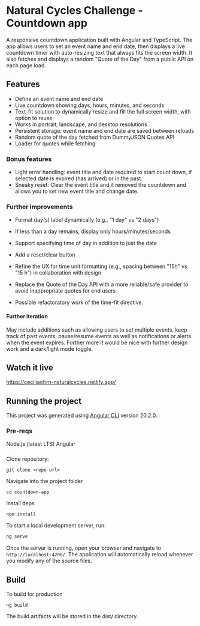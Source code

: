 # Natural Cycles Challenge - Countdown app 
A responsive countdown application built with Angular and TypeScript. The app allows users to set an event name and end date, then displays a live countdown timer with auto-resizing text that always fits the screen width. It also fetches and displays a random "Quote of the Day" from a public API on each page load.

## Features
- Define an event name and end date
- Live countdown showing days, hours, minutes, and seconds
- Text-fit solution to dynamically resize and fill the full screen width, with option to reuse
- Works in portrait, landscape, and desktop resolutions
- Persistent storage: event name and end date are saved between reloads  
- Random quote of the day fetched from DummyJSON Quotes API
- Loader for quotes while fetching 
### Bonus features 
- Light error handling: event title and date required to start count down, if selected date is expired (has arrived) or in the past.
- Sneaky reset: Clear the event title and it removed the countdown and allows you to set new event title and change date. 

### Further improvements
- Format day(s) label dynamically (e.g., "1 day" vs "2 days")
- If less than a day remains, display only hours/minutes/seconds
- Support specifying time of day in addition to just the date 

- Add a reset/clear button
- Refine the UX for time unit formatting (e.g., spacing between "15h" vs "15 h") in collaboration with design
- Replace the Quote of the Day API with a more reliable/safe provider to avoid inappropriate quotes for end users

- Possible refactoratory work of the time-fit directive. 

#### Further iteration 
May include additions such as allowing users to set multiple events, keep track of past events, pause/resume events as well as notifications or alerts when the event expires. Further more it would be nice with further design work and a dark/light mode toggle.   

## Watch it live
https://ceciliaohrn-naturalcycles.netlify.app/



## Running the project
This project was generated using [Angular CLI](https://github.com/angular/angular-cli) version 20.2.0.

###  Pre-reqs
Node.js (latest LTS)
Angular

###
Clone repository:  
```
git clone <repo-url>
```

Navigate into the project folder
```
cd countdown-app
```

Install deps
```
npm install
```

To start a local development server, run:
```bash
ng serve
```
Once the server is running, open your browser and navigate to `http://localhost:4200/`. 
The application will automatically reload whenever you modify any of the source files.

## Build 
To build for production 
```
ng build
```
The build artifacts will be stored in the dist/ directory.
